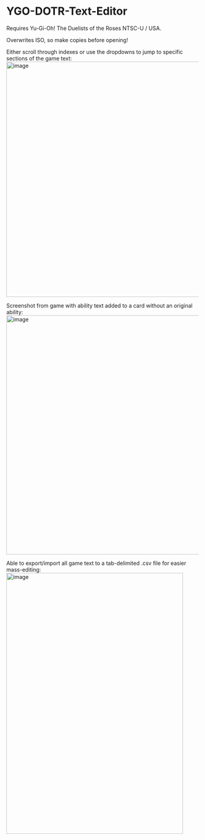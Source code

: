 # YGO-DOTR-Text-Editor

Requires Yu-Gi-Oh! The Duelists of the Roses NTSC-U / USA.

Overwrites ISO, so make copies before opening!

Either scroll through indexes or use the dropdowns to jump to specific sections of the game text:
<img width="679" height="616" alt="image" src="https://github.com/user-attachments/assets/42da7d0d-6338-4881-9095-b7cc5a08b80c" />

Screenshot from game with ability text added to a card without an original ability:
<img width="833" height="626" alt="image" src="https://github.com/user-attachments/assets/12778d64-e42d-4d23-9baf-f6772ce64857" />

Able to export/import all game text to a tab-delimited .csv file for easier mass-editing:
<img width="463" height="683" alt="image" src="https://github.com/user-attachments/assets/cc865237-e828-4be5-aea4-744ea572a938" />
